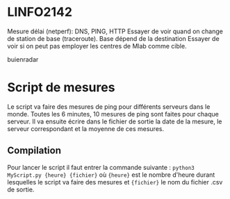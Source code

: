 # LINFO2142

Mesure délai (netperf): DNS, PING, HTTP
Essayer de voir quand on change de station de base (traceroute). Base dépend de la destination
Essayer de voir si on peut pas employer les centres de Mlab comme cible.

buienradar
# Script de mesures
Le script va faire des mesures de ping pour différents serveurs dans le monde. Toutes les 6 minutes, 10 mesures de ping sont faites pour chaque serveur. Il va ensuite écrire dans le fichier de sortie la date de la mesure, le serveur correspondant et la moyenne de ces mesures.

## Compilation

Pour lancer le script il faut entrer la commande suivante : `python3 MyScript.py {heure} {fichier}` où `{heure}` est le nombre d'heure durant lesquelles le script va faire des mesures et `{fichier}` le nom du fichier .csv de sortie.

